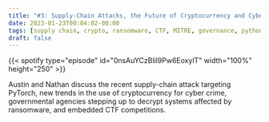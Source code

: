 ```yaml
---
title: "#3: Supply-Chain Attacks, the Future of Cryptocurrency and Cyber Crime, Governmental Ransomware Takedowns, and MITRE eCTF"
date: 2023-01-23T00:04:02-08:00
tags: [supply chain, crypto, ransomware, CTF, MITRE, governance, python]
draft: false
---
```


{{< spotify type="episode" id="0nsAuYCzBlil9Pw6EoxylT" width="100%" height="250" >}}

Austin and Nathan discuss the recent supply-chain attack targeting PyTorch, new trends in the use of cryptocurrency for cyber crime, governmental agencies stepping up to decrypt systems affected by ransomware, and embedded CTF competitions.

